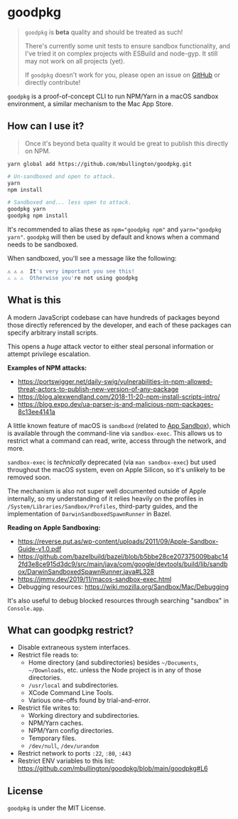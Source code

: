 # goodpkg

> `goodpkg` is **beta** quality and should be treated as such!
>
> There's currently some unit tests to ensure sandbox functionality, and
> I've tried it on complex projects with ESBuild and node-gyp. It still may
> not work on all projects (yet).
>
> If `goodpkg` doesn't work for you, please open an issue on [GitHub](https://github.com/mbullington/goodpkg/issues) or directly contribute!

`goodpkg` is a proof-of-concept CLI to run NPM/Yarn in a macOS sandbox environment, a similar mechanism to the Mac App Store.

## How can I use it?

> Once it's beyond beta quality it would be great to publish this directly on NPM.

`yarn global add https://github.com/mbullington/goodpkg.git`

```sh
# Un-sandboxed and open to attack.
yarn
npm install

# Sandboxed and... less open to attack.
goodpkg yarn
goodpkg npm install
```

It's recommended to alias these as `npm="goodpkg npm"` and `yarn="goodpkg yarn"`. `goodpkg` will then be used by default and knows when a command
needs to be sandboxed.

When sandboxed, you'll see a message like the following:

```sh
⚠️ ⚠️ ⚠️  It's very important you see this!
⚠️ ⚠️ ⚠️  Otherwise you're not using goodpkg
```

## What is this

A modern JavaScript codebase can have hundreds of packages beyond those directly referenced by the developer, and each of these packages can specify arbitrary install scripts.

This opens a _huge_ attack vector to either steal personal information or attempt privilege escalation.

**Examples of NPM attacks:**

- https://portswigger.net/daily-swig/vulnerabilities-in-npm-allowed-threat-actors-to-publish-new-version-of-any-package
- https://blog.alexwendland.com/2018-11-20-npm-install-scripts-intro/
- https://blog.expo.dev/ua-parser-js-and-malicious-npm-packages-8c13ee4141a

A little known feature of macOS is `sandboxd` (related to [App Sandbox](https://developer.apple.com/documentation/security/app_sandbox)), which is available through the command-line via `sandbox-exec`. This allows us to restrict what a command can read, write, access through the network, and more.

`sandbox-exec` is _technically_ deprecated (via `man sandbox-exec`) but used throughout the macOS system, even on Apple Silicon, so it's unlikely to be removed soon.

The mechanism is also not super well documented outside of Apple internally, so my understanding of it relies heavily on the profiles in `/System/Libraries/Sandbox/Profiles`, third-party guides, and the implementation of `DarwinSandboxedSpawnRunner` in Bazel.

**Reading on Apple Sandboxing:**

- https://reverse.put.as/wp-content/uploads/2011/09/Apple-Sandbox-Guide-v1.0.pdf
- https://github.com/bazelbuild/bazel/blob/b5bbe28ce207375009babc142fd3e8ce915d3dc9/src/main/java/com/google/devtools/build/lib/sandbox/DarwinSandboxedSpawnRunner.java#L328
- https://jmmv.dev/2019/11/macos-sandbox-exec.html
- Debugging resources: https://wiki.mozilla.org/Sandbox/Mac/Debugging

It's also useful to debug blocked resources through searching "sandbox" in `Console.app`.

## What can goodpkg restrict?

- Disable extraneous system interfaces.
- Restrict file reads to:
  - Home directory (and subdirectories) besides `~/Documents`, `~/Downloads`, etc. unless the Node project is in any of those directories.
  - `/usr/local` and subdirectories.
  - XCode Command Line Tools.
  - Various one-offs found by trial-and-error.
- Restrict file writes to:
  - Working directory and subdirectories.
  - NPM/Yarn caches.
  - NPM/Yarn config directories.
  - Temporary files.
  - `/dev/null`, `/dev/urandom`
- Restrict network to ports `:22`, `:80`, `:443`
- Restrict ENV variables to this list: https://github.com/mbullington/goodpkg/blob/main/goodpkg#L6

## License

`goodpkg` is under the MIT License.
